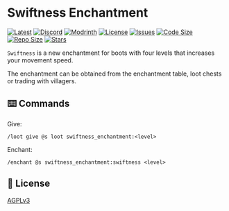 # Swiftness Enchantment

[![Latest](https://img.shields.io/github/v/release/lullaby6/swiftness-enchantment-data-pack?color=blueviolet&logo=github)](https://github.com/lullaby6/swiftness-enchantment-data-pack/releases)
[![Discord](https://img.shields.io/discord/1327308441324097681?label=discord&color=blue&logo=discord)](https://discord.gg/5UdcDa5xNC)
[![Modrinth](https://img.shields.io/modrinth/dt/swiftness-enchantment-data-pack?label=modrinth&logo=modrinth)](https://modrinth.com/datapack/swiftness-enchantment)
[![License](https://img.shields.io/badge/license-mit-green)](https://github.com/lullaby6/swiftness-enchantment-data-pack/blob/main/LICENSE)
[![Issues](https://img.shields.io/github/issues/lullaby6/swiftness-enchantment-data-pack?color=orange&logo=github)](https://github.com/lullaby6/swiftness-enchantment-data-pack/issues)
[![Code Size](https://img.shields.io/github/languages/code-size/lullaby6/swiftness-enchantment-data-pack?color=purple&logoColor=white)](https://github.com/lullaby6/swiftness-enchantment-data-pack)
[![Repo Size](https://img.shields.io/github/repo-size/lullaby6/swiftness-enchantment-data-pack?logo=dropbox&color=red)](https://github.com/lullaby6/swiftness-enchantment-data-pack)
[![Stars](https://img.shields.io/github/stars/lullaby6/swiftness-enchantment-data-pack?logo=github&color=yellow)](https://github.com/lullaby6/swiftness-enchantment-data-pack/stargazers)

`Swiftness` is a new enchantment for boots with four levels that increases your movement speed.

The enchantment can be obtained from the enchantment table, loot chests or trading with villagers.

## ⌨️ Commands

Give:

```mcfunction
/loot give @s loot swiftness_enchantment:<level>
```

Enchant:

```mcfunction
/enchant @s swiftness_enchantment:swiftness <level>
```

## 🪪 License

[AGPLv3](https://github.com/lullaby6/swiftness-enchantment-data-pack/blob/main/LICENSE)